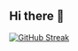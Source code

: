 ## Hi there 👋

<!--
**krussell2-rrc/krussell2-rrc** is a ✨ _special_ ✨ repository because its `README.md` (this file) appears on your GitHub profile.

Here are some ideas to get you started:

- 🔭 I’m currently working on ...
- 🌱 I’m currently learning ...
- 👯 I’m looking to collaborate on ...
- 🤔 I’m looking for help with ...
- 💬 Ask me about ...
- 📫 How to reach me: ...
- 😄 Pronouns: ...
- ⚡ Fun fact: ...
-->
[![GitHub Streak](https://streak-stats.demolab.com?user=krussell2-rrc&theme=github-dark-blue&hide_border=true&date_format=M%20j%5B%2C%20Y%5D)](https://git.io/streak-stats)
